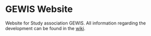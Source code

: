 GEWIS Website
=============

Website for Study association GEWIS. All information regarding the development can be found in the [wiki](https://github.com/GEWIS/gewisweb/wiki).

